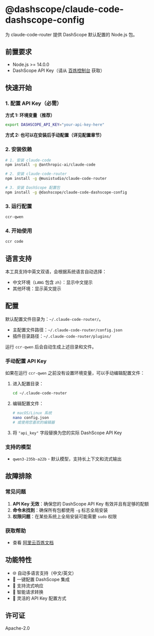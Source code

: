 # @dashscope/claude-code-dashscope-config

为 claude-code-router 提供 DashScope 默认配置的 Node.js 包。

## 前置要求

- Node.js >= 14.0.0
- DashScope API Key（请从 [百炼控制台](https://bailian.console.aliyun.com/?tab=model#/api-key) 获取）

## 快速开始

### 1. 配置 API Key（必需）

**方式 1: 环境变量（推荐）**
```bash
export DASHSCOPE_API_KEY="your-api-key-here"
```

**方式 2: 也可以在安装后手动配置（详见配置章节）**

### 2. 安装依赖

```bash
# 1. 安装 claude-code
npm install -g @anthropic-ai/claude-code

# 2. 安装 claude-code-router
npm install -g @musistudio/claude-code-router

# 3. 安装 DashScope 配置包
npm install -g @dashscope/claude-code-dashscope-config
```

### 3. 运行配置

```bash
ccr-qwen
```

### 4. 开始使用

```bash
ccr code
```

## 语言支持

本工具支持中英文双语，会根据系统语言自动选择：
- 中文环境（`LANG` 包含 `zh`）：显示中文提示
- 其他环境：显示英文提示

## 配置

默认配置文件目录为：`~/.claude-code-router/`。

- 主配置文件路径：`~/.claude-code-router/config.json`
- 插件目录路径：`~/.claude-code-router/plugins/`

运行 `ccr-qwen` 后会自动生成上述目录和文件。

### 手动配置 API Key

如果在运行 `ccr-qwen` 之前没有设置环境变量，可以手动编辑配置文件：

1. 进入配置目录：
   ```bash
   cd ~/.claude-code-router
   ```

2. 编辑配置文件：
   ```bash
   # macOS/Linux 系统
   nano config.json
   # 或使用您喜欢的编辑器
   ```

3. 将 `"api_key"` 字段替换为您的实际 DashScope API Key

### 支持的模型

- `qwen3-235b-a22b` - 默认模型，支持长上下文和流式输出

## 故障排除

### 常见问题

1. **API Key 无效**：确保您的 DashScope API Key 有效并且有足够的配额
2. **命令未找到**：确保所有包都使用 `-g` 标志全局安装
3. **权限问题**：在某些系统上全局安装可能需要 `sudo` 权限

### 获取帮助

- 查看 [阿里云百炼文档](https://bailian.console.aliyun.com/?tab=doc#/doc)

## 功能特性

- 🌐 自动多语言支持（中文/英文）
- 🔧 一键配置 DashScope 集成
- 🚀 支持流式响应
- 📝 智能请求转换
- 🔑 灵活的 API Key 配置方式

## 许可证

Apache-2.0
